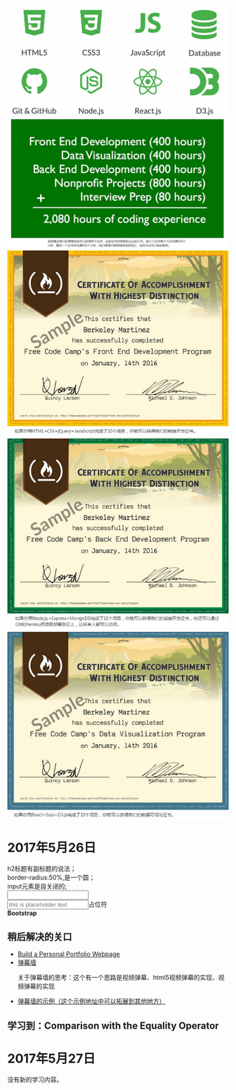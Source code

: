 <img src="FCC.jpg"/><br/>
<img src="needtime.jpg"/><br/>
<img src="web.jpg"/><br/>
<img src="back.jpg"/><br/>
<img src="seedate.jpg"/><br/>
<h1>2017年5月26日</h1>
<p>h2标题有副标题的说法；<br>
border-radius:50%,是一个圆；<br>
input元素是自关闭的;<br>
<input type="text"/><br/>
<input type="text" placeholder="this is placeholder text">占位符<br/>
<strong>Bootstrap</strong>
<h2>稍后解决的关口</h2>
<ul>
<li><a href="https://codepen.io/freeCodeCamp/full/YqLyXB/">Build a Personal Portfolio Webpage</a></li>
<li><a href="#">弹幕墙</a><br/>
<p>关于弹幕墙的思考：这个有一个思路是视频弹幕、html5视频弹幕的实现、视频弹幕的实现</p>
</li>
<li><a href="https://github.com/WildDogTeam/demo-js-danmu">弹幕墙的示例（这个示例地址中可以拓展到其他地方）</a></li>
</ul>
</p>
<h2>学习到：Comparison with the Equality Operator</h2>
<h1>2017年5月27日</h1>
没有新的学习内容。



